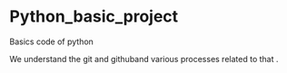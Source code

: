 # Python_basic_project
 Basics code of python 


We understand the git and githuband various processes related to that . 